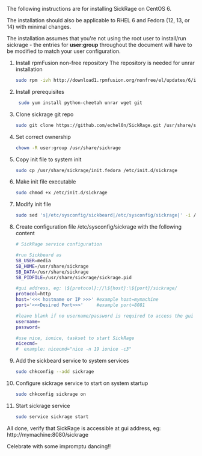 The following instructions are for installing SickRage on CentOS 6.

The installation should also be applicable to RHEL 6 and Fedora (12, 13, or 14) with minimal changes.

The installation assumes that you're not using the root user to install/run sickrage - the entries for **user:group** throughout the document will have to be modified to match your user configuration.

1. Install rpmFusion non-free repository 
    The repository is needed for unrar installation

   ```bash
   sudo rpm -ivh http://download1.rpmfusion.org/nonfree/el/updates/6/i386/rpmfusion-nonfree-release-6-1.noarch.rpm
   ```

2. Install prerequisites

   ```bash
    sudo yum install python-cheetah unrar wget git 
    ```

3. Clone sickrage git repo

    ```bash
    sudo git clone https://github.com/echel0n/SickRage.git /usr/share/sickrage
    ```

4. Set correct ownership

    ```bash
    chown -R user:group /usr/share/sickrage
    ```

5. Copy init file to system init

    ```bash
    sudo cp /usr/share/sickrage/init.fedora /etc/init.d/sickrage
    ```

6. Make init file executable

    ```bash
    sudo chmod +x /etc/init.d/sickrage
    ```

7. Modify init file

    ```bash
    sudo sed 's|/etc/sysconfig/sickbeard|/etc/sysconfig/sickrage|' -i /etc/init.d/sickrage
    ```

8. Create configuration file /etc/sysconfig/sickrage with the following content

    ```bash
    # SickRage service configuration
    
    #run Sickbeard as
    SB_USER=media
    SB_HOME=/usr/share/sickrage
    SB_DATA=/usr/share/sickrage
    SB_PIDFILE=/usr/share/sickrage/sickrage.pid
    
    #gui address, eg: \${protocol}://\${host}:\${port}/sickrage/
    protocol=http
    host='<<< hostname or IP >>>' #example host=mymachine
    port='<<<Desired Port>>>'     #example port=8081
    
    #leave blank if no username/password is required to access the gui
    username=
    password=
    
    #use nice, ionice, taskset to start SickRage
    nicecmd=
    #  example: nicecmd="nice -n 19 ionice -c3"
    ```

9. Add the sickbeard service to system services
    
    ```bash
    sudo chkconfig --add sickrage
    ```

10. Configure sickrage service to start on system startup
    
    ```bash
    sudo chkconfig sickrage on
    ```

11. Start sickrage service
    
    ```bash
    sudo service sickrage start
    ```

All done, verify that SickRage is accessible at gui address, eg: http://mymachine:8080/sickrage

Celebrate with some impromptu dancing!!